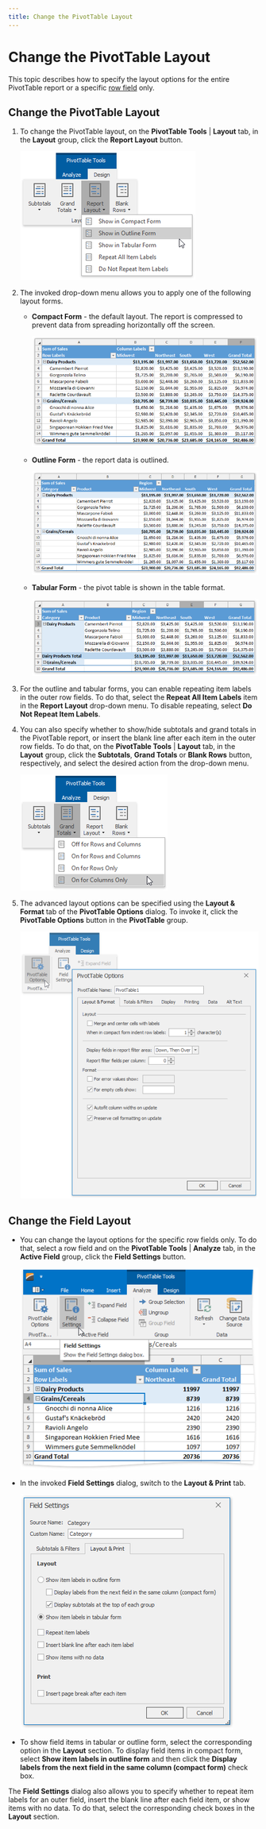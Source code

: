 ```yaml
---
title: Change the PivotTable Layout
---
```

# Change the PivotTable Layout
This topic describes how to specify the layout options for the entire PivotTable report or a specific [row field](#rowfield) only. 

## Change the PivotTable Layout
1. To change the PivotTable layout, on the **PivotTable Tools** | **Layout** tab, in the **Layout** group, click the **Report Layout** button.
	
	![Spreadsheet_PivotTable_ReportLayout_Ribbon](../../../images/img126533.png)
2. The invoked drop-down menu allows you to apply one of the following layout forms.
	* **Compact Form** - the default layout. The report is compressed to prevent data from spreading horizontally off the screen.
		
		![Spreadsheet_PivotTable_LayoutForm_Compact](../../../images/img126496.png)
	* **Outline Form** - the report data is outlined.
		
		![Spreadsheet_PivotTable_LayoutForm_Outilne](../../../images/img126497.png)
	* **Tabular Form** - the pivot table is shown in the table format.
		
		![Spreadsheet_PivotTable_LayoutForm_Tabular](../../../images/img126498.png)
3. For the outline and tabular forms, you can enable repeating item labels in the outer row fields. To do that, select the **Repeat All Item Labels** item in the **Report Layout** drop-down menu. To disable repeating, select **Do Not Repeat Item Labels**.
4. You can also specify whether to show/hide subtotals and grand totals in the PivotTable report, or insert the blank line after each item in the outer row fields. To do that, on the **PivotTable Tools** | **Layout** tab, in the **Layout** group, click the **Subtotals**, **Grand Totals** or **Blank Rows** button, respectively, and select the desired action from the drop-down menu.
	
	![Spreadsheet_PivotTable_Layout_LayoutForm](../../../images/img126535.png)
5. The advanced layout options can be specified using the **Layout &amp; Format** tab of the **PivotTable Options** dialog. To invoke it, click the **PivotTable Options** button in the **PivotTable** group.
	
	![Spreadsheet_PivotTable_PivotTableOptionsRibbon](../../../images/img126505.png)

<a name="rowfield"/>

## Change the Field Layout
* You can change the layout options for the specific row fields only. To do that, select a row field and on the **PivotTable Tools** | **Analyze** tab, in the **Active Field** group, click the **Field Settings** button.
	
	![Spreadsheet_PivotTable_Format_RowAndColumn_Ribbon](../../../images/img126642.png)
* In the invoked **Field Settings** dialog, switch to the **Layout &amp; Print** tab.
	
	![Spreadsheet_PivotTable_Layout_FieldSettingsDialog](../../../images/img126707.png)
* To show field items in tabular or outline form, select the corresponding option in the **Layout** section. To display field items in compact form, select **Show item labels in outline form** and then click the **Display labels from the next field in the same column (compact form)** check box.

The **Field Settings** dialog also allows you to specify whether to repeat item labels for an outer field, insert the blank line after each field item, or show items with no data. To do that, select the corresponding check boxes in the **Layout** section.